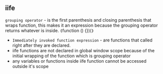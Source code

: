 ## iife

`grouping operator` - is the first parenthesis and closing parenthesis that wraps function, this makes it an expression because the grouping operator returns whatever is inside.
<b>`(`</b>function () {})(<b>`)`</b>

- `Immediately invoked function expression` - are functions that called right after they are declared.
- iife functions are not declared in global window scope because of the initial wrapping of the function which is grouping operator
- any variables or functions inside iife function cannot be accessed outside it's scope
